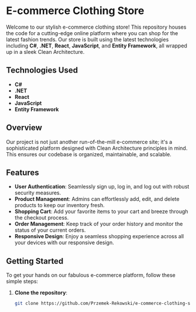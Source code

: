 # E-commerce Clothing Store

Welcome to our stylish e-commerce clothing store! This repository houses the code for a cutting-edge online platform where you can shop for the latest fashion trends. Our store is built using the latest technologies including **C#**, **.NET**, **React**, **JavaScript**, and **Entity Framework**, all wrapped up in a sleek Clean Architecture.

## Technologies Used
- **C#**
- **.NET**
- **React**
- **JavaScript**
- **Entity Framework**

## Overview
Our project is not just another run-of-the-mill e-commerce site; it's a sophisticated platform designed with Clean Architecture principles in mind. This ensures our codebase is organized, maintainable, and scalable.

## Features
- **User Authentication**: Seamlessly sign up, log in, and log out with robust security measures.
- **Product Management**: Admins can effortlessly add, edit, and delete products to keep our inventory fresh.
- **Shopping Cart**: Add your favorite items to your cart and breeze through the checkout process.
- **Order Management**: Keep track of your order history and monitor the status of your current orders.
- **Responsive Design**: Enjoy a seamless shopping experience across all your devices with our responsive design.

## Getting Started
To get your hands on our fabulous e-commerce platform, follow these simple steps:

1. **Clone the repository**:
   ```sh
   git clone https://github.com/Przemek-Rekowski/e-commerce-clothing-store.git
